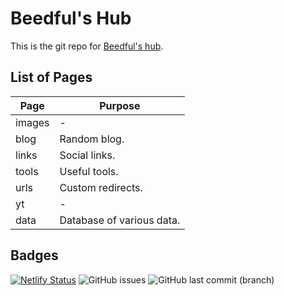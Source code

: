 # Beedful's Hub
This is the git repo for [Beedful's hub](https://beedful.netlify.app).

## List of Pages
| Page | Purpose |
| --- | --- |
| images | - |
| blog | Random blog. |
| links | Social links. |
| tools | Useful tools. |
| urls | Custom redirects. |
| yt | - |
| data | Database of various data. |

## Badges
[![Netlify Status](https://api.netlify.com/api/v1/badges/8d009bcd-1d21-4765-a00d-02895502e86e/deploy-status)](https://app.netlify.com/sites/beedful/deploys)
![GitHub issues](https://img.shields.io/github/issues/Beedful/beed-website)
![GitHub last commit (branch)](https://img.shields.io/github/last-commit/Beedful/beed-website/main)
